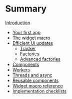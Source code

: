 # Summary

[Introduction](./introduction.md)

- [Your first app](./first_app.md)
- [The widget macro](./widget_macro.md)
- [Efficient UI updates](./efficient_ui.md)
  - [Tracker](./tracker.md)
  - [Factories](./factory.md)
  - [Advanced factories](./factory_advanced.md)
- [Components]()
- [Workers]()
- [Threads and async]()
- [Reusable components]()
- [Widget macro reference]()
- [Implementation checklists]()
